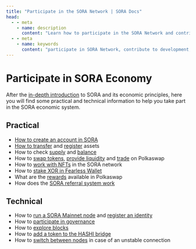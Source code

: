 ```yaml
---
title: "Participate in the SORA Network | SORA Docs"
head:
  - - meta
    - name: description
      content: "Learn how to participate in the SORA Network and contribute to its development. Discover the various ways to get involved, such as staking, voting, proposing projects, and engaging in the SORA community."
  - - meta
    - name: keywords
      content: "participate in SORA Network, contribute to development, staking, voting, project proposals, SORA community"
---
```


# Participate in SORA Economy

After the [in-depth introduction](sora-economy.md) to SORA and its economic principles,
here you will find some practical and technical information to help you take part in the SORA economic system.

## Practical

- [How to create an account in SORA](create-an-address.md)
- [How to transfer](transfer.md) and [register](register-an-asset.md) assets
- How to check [supply](check-supply.md) and [balance](check-balance.md)
- How to [swap tokens](swap.md), [provide liquidity](provide-liquidity.md)
  and [trade](advanced-trading.md) on Polkaswap
- How to [work with NFTs](nft.md) in the SORA network
- How to [stake XOR in Fearless Wallet](stake-in-fearless-wallet.md)
- What are the [rewards](rewards.md) available in Polkaswap
- How does the [SORA referral system work](referral.md)

## Technical

- How to [run a SORA Mainnet node](running-a-node.md) and [register an identity](id.md)
- How to [participate in governance](fast-track-public-voting.md)
- How to [explore blocks](explore-blocks.md)
- How to [add a token to the HASHI bridge](adding-tokens-to-hashi-bridge.md)
- How to [switch between nodes](nodes-connection.md) in case of an unstable connection
